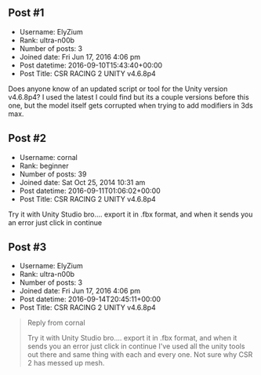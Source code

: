## Post #1
- Username: ElyZium
- Rank: ultra-n00b
- Number of posts: 3
- Joined date: Fri Jun 17, 2016 4:06 pm
- Post datetime: 2016-09-10T15:43:40+00:00
- Post Title: CSR RACING 2 UNITY v4.6.8p4

Does anyone know of an updated script or tool for the Unity version v4.6.8p4? I used the latest I could find but its a couple versions before this one, but the model itself gets corrupted when trying to add modifiers in 3ds max.
## Post #2
- Username: cornal
- Rank: beginner
- Number of posts: 39
- Joined date: Sat Oct 25, 2014 10:31 am
- Post datetime: 2016-09-11T01:06:02+00:00
- Post Title: CSR RACING 2 UNITY v4.6.8p4

Try it with Unity Studio bro....  export it in .fbx format, and when it sends you an error just click in continue
## Post #3
- Username: ElyZium
- Rank: ultra-n00b
- Number of posts: 3
- Joined date: Fri Jun 17, 2016 4:06 pm
- Post datetime: 2016-09-14T20:45:11+00:00
- Post Title: CSR RACING 2 UNITY v4.6.8p4

> Reply from cornal
>
> Try it with Unity Studio bro....  export it in .fbx format, and when it sends you an error just click in continue
I've used all the unity tools out there and same thing with each and every one. Not sure why CSR 2 has messed up mesh.
